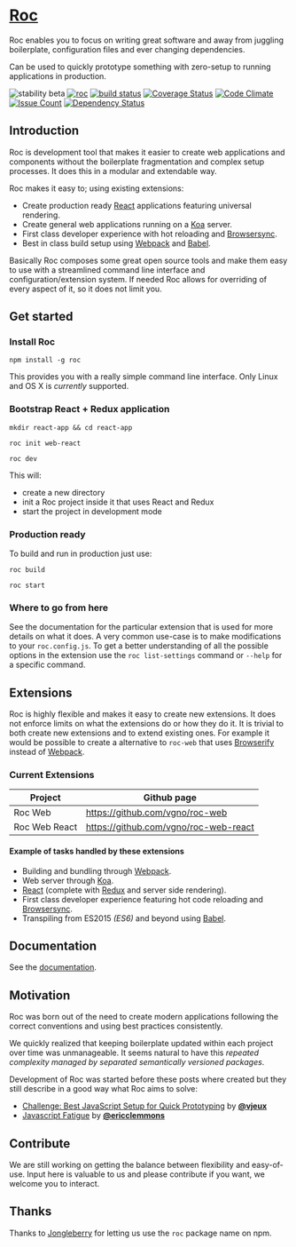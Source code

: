 # [Roc](http://www.getroc.org)
Roc enables you to focus on writing great software and away from juggling boilerplate, configuration files and ever changing dependencies.

Can be used to quickly prototype something with zero-setup to running applications in production.

![stability beta](https://img.shields.io/badge/stability-beta-yellow.svg)
[![roc](https://img.shields.io/npm/v/roc.svg)](https://www.npmjs.com/package/roc)
[![build status](https://travis-ci.org/vgno/roc.svg)](https://travis-ci.org/vgno/roc)
[![Coverage Status](https://coveralls.io/repos/vgno/roc/badge.svg?branch=master&service=github)](https://coveralls.io/github/vgno/roc?branch=master)
[![Code Climate](https://codeclimate.com/github/vgno/roc/badges/gpa.svg)](https://codeclimate.com/github/vgno/roc)
[![Issue Count](https://codeclimate.com/github/vgno/roc/badges/issue_count.svg)](https://codeclimate.com/github/vgno/roc)
[![Dependency Status](https://david-dm.org/vgno/roc.svg)](https://david-dm.org/vgno/roc)

## Introduction
Roc is development tool that makes it easier to create web applications and components without the boilerplate fragmentation and complex setup processes. It does this in a modular and extendable way.  

Roc makes it easy to; using existing extensions:
* Create production ready [React](http://facebook.github.io/react/) applications featuring universal rendering.
* Create general web applications running on a [Koa](http://koajs.com/) server.
* First class developer experience with hot reloading and [Browsersync](http://browsersync.io).
* Best in class build setup using [Webpack](http://webpack.github.io/) and [Babel](http://babeljs.io).  

Basically Roc composes some great open source tools and make them easy to use with a streamlined command line interface and configuration/extension system. If needed Roc allows for overriding of every aspect of it, so it does not limit you.

## Get started
### Install Roc
```
npm install -g roc
```
This provides you with a really simple command line interface. Only Linux and OS X is _currently_ supported.

### Bootstrap React + Redux application
```
mkdir react-app && cd react-app
```
```
roc init web-react
```
```
roc dev
```
This will:
* create a new directory
* init a Roc project inside it that uses React and Redux
* start the project in development mode

### Production ready
To build and run in production just use:
```
roc build
```
```
roc start
```

### Where to go from here
See the documentation for the particular extension that is used for more details on what it does. A very common use-case is to make modifications to your `roc.config.js`. To get a better understanding of all the possible options in the extension use the `roc list-settings` command or `--help` for a specific command.

## Extensions
Roc is highly flexible and makes it easy to create new extensions. It does not enforce limits on what the extensions do or how they do it. It is trivial to both create new extensions and to extend existing ones. For example it would be possible to create a alternative to `roc-web` that uses [Browserify](http://browserify.org/) instead of [Webpack](http://webpack.github.io/).

### Current Extensions
| Project | Github page |
| ------- | ----------- |
| Roc Web | https://github.com/vgno/roc-web |
| Roc Web React | https://github.com/vgno/roc-web-react |

#### Example of tasks handled by these extensions
- Building and bundling through [Webpack](http://webpack.github.io/).
- Web server through [Koa](http://koajs.com/).
- [React](http://facebook.github.io/react/) (complete with [Redux](https://github.com/rackt/redux) and server side rendering).
- First class developer experience featuring hot code reloading and [Browsersync](http://browsersync.io).
- Transpiling from ES2015 _(ES6)_ and beyond using [Babel](http://babeljs.io).

## Documentation
See the [documentation](/docs/README.md).

## Motivation
Roc was born out of the need to create modern applications following the correct conventions and using best practices consistently.

We quickly realized that keeping boilerplate updated within each project over time was unmanageable. It seems natural to have this _repeated complexity managed by separated semantically versioned packages_.

Development of Roc was started before these posts where created but they still describe in a good way what Roc aims to solve:

* [Challenge: Best JavaScript Setup for Quick Prototyping](http://blog.vjeux.com/2015/javascript/challenge-best-javascript-setup-for-quick-prototyping.html) by [**@vjeux**](https://github.com/vjeux)
* [Javascript Fatigue](https://medium.com/@ericclemmons/javascript-fatigue-48d4011b6fc4) by [**@ericclemmons**](https://github.com/ericclemmons)

## Contribute
We are still working on getting the balance between flexibility and easy-of-use. Input here is valuable to us and please contribute if you want, we welcome you to interact.

## Thanks
Thanks to [Jongleberry](https://github.com/jonathanong) for letting us use the `roc` package name on npm.
